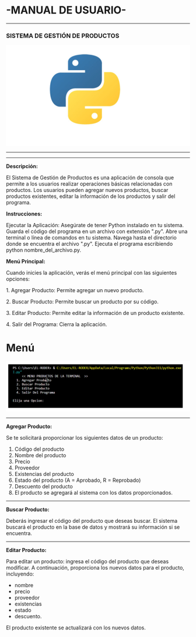 # **-MANUAL DE USUARIO-**

------------

### SISTEMA DE GESTIÓN DE PRODUCTOS
![](https://github.com/Yovanygt/imagenes/blob/main/logo.jpg?raw=true)

------------

------------



**Descripción:**

El Sistema de Gestión de Productos es una aplicación de consola que permite a los usuarios realizar operaciones básicas relacionadas con productos. Los usuarios pueden agregar nuevos productos, buscar productos existentes, editar la información de los productos y salir del programa.

**Instrucciones:**

Ejecutar la Aplicación:
Asegúrate de tener Python instalado en tu sistema.
Guarda el código del programa en un archivo con extensión ".py".
Abre una terminal o línea de comandos en tu sistema.
Navega hasta el directorio donde se encuentra el archivo ".py".
Ejecuta el programa escribiendo python nombre\_del\_archivo.py.


**Menú Principal:**

Cuando inicies la aplicación, verás el menú principal con las siguientes opciones:

1\. Agregar Producto: Permite agregar un nuevo producto.

2\. Buscar Producto: Permite buscar un producto por su código.

3\. Editar Producto: Permite editar la información de un producto existente.

4\. Salir del Programa: Cierra la aplicación.

# Menú
![](https://github.com/Yovanygt/imagenes/blob/main/menu.jpg?raw=true)

------------

**Agregar Producto:**

Se te solicitará proporcionar los siguientes datos de un producto:

1. Código del producto
2. Nombre del producto
3. Precio
4. Proveedor
5. Existencias del producto
6. Estado del producto (A = Aprobado, R = Reprobado)
7. Descuento del producto
8. El producto se agregará al sistema con los datos proporcionados.


------------

**Buscar Producto:**

Deberás ingresar el código del producto que deseas buscar.
El sistema buscará el producto en la base de datos y mostrará su información si se encuentra.

------------

**Editar Producto:**

Para editar un producto: 
ingresa el código del producto que deseas modificar.
A continuación, proporciona los nuevos datos para el producto, incluyendo:

- nombre
-  precio
-  proveedor
-  existencias
-  estado
-  descuento.

El producto existente se actualizará con los nuevos datos.





